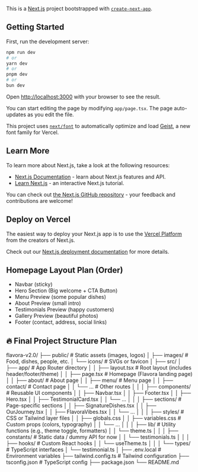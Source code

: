 This is a [Next.js](https://nextjs.org) project bootstrapped with [`create-next-app`](https://nextjs.org/docs/app/api-reference/cli/create-next-app).

## Getting Started

First, run the development server:

```bash
npm run dev
# or
yarn dev
# or
pnpm dev
# or
bun dev
```

Open [http://localhost:3000](http://localhost:3000) with your browser to see the result.

You can start editing the page by modifying `app/page.tsx`. The page auto-updates as you edit the file.

This project uses [`next/font`](https://nextjs.org/docs/app/building-your-application/optimizing/fonts) to automatically optimize and load [Geist](https://vercel.com/font), a new font family for Vercel.

## Learn More

To learn more about Next.js, take a look at the following resources:

- [Next.js Documentation](https://nextjs.org/docs) - learn about Next.js features and API.
- [Learn Next.js](https://nextjs.org/learn) - an interactive Next.js tutorial.

You can check out [the Next.js GitHub repository](https://github.com/vercel/next.js) - your feedback and contributions are welcome!

## Deploy on Vercel

The easiest way to deploy your Next.js app is to use the [Vercel Platform](https://vercel.com/new?utm_medium=default-template&filter=next.js&utm_source=create-next-app&utm_campaign=create-next-app-readme) from the creators of Next.js.

Check out our [Next.js deployment documentation](https://nextjs.org/docs/app/building-your-application/deploying) for more details.



## Homepage Layout Plan (Order)
- Navbar (sticky)
- Hero Section (Big welcome + CTA Button)
- Menu Preview (some popular dishes)
- About Preview (small intro)
- Testimonials Preview (happy customers)
- Gallery Preview (beautiful photos)
- Footer (contact, address, social links)


## 🔥 Final Project Structure Plan
flavora-v2.0/
├── public/                       # Static assets (images, logos)
│   ├── images/                   # Food, dishes, people, etc.
│   └── icons/                    # SVGs or favicon
│
├── src/
│   ├── app/                      # App Router directory
│   │   ├── layout.tsx           # Root layout (includes header/footer/theme)
│   │   ├── page.tsx             # Homepage (Flavora landing page)
│   │   ├── about/               # About page
│   │   ├── menu/                # Menu page
│   │   ├── contact/             # Contact page
│   │   └── ...                  # Other routes
│   │
│   ├── components/              # Reusable UI components
│   │   ├── Navbar.tsx
│   │   ├── Footer.tsx
│   │   ├── Hero.tsx
│   │   ├── TestimonialCard.tsx
│   │   └── ...
│   │
│   ├── sections/                # Page-specific sections
│   │   ├── SignatureDishes.tsx
│   │   ├── OurJourney.tsx
│   │   ├── FlavoraVibes.tsx
│   │   └── ...
│   │
│   ├── styles/                  # CSS or Tailwind layer files
│   │   ├── globals.css
│   │   ├── variables.css        # Custom props (colors, typography)
│   │   └── ...
│   │
│   ├── lib/                     # Utility functions (e.g., theme toggle, formatters)
│   │   └── theme.ts
│   │
│   ├── constants/               # Static data / dummy API for now
│   │   └── testimonials.ts
│   │
│   ├── hooks/                   # Custom React hooks
│   │   └── useTheme.ts
│   │
│   └── types/                   # TypeScript interfaces
│       └── testimonial.ts
│
├── .env.local                   # Environment variables
├── tailwind.config.ts           # Tailwind configuration
├── tsconfig.json                # TypeScript config
├── package.json
└── README.md
